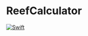 # ReefCalculator

[![Swift](https://github.com/reef-buddy/reef-calculator/actions/workflows/swift.yml/badge.svg)](https://github.com/reef-buddy/reef-calculator/actions/workflows/swift.yml)
